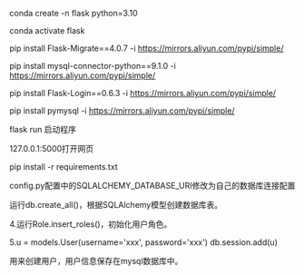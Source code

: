 
conda create -n flask python=3.10

conda activate flask

pip install Flask-Migrate==4.0.7 -i https://mirrors.aliyun.com/pypi/simple/

pip install mysql-connector-python==9.1.0  -i https://mirrors.aliyun.com/pypi/simple/

pip install Flask-Login==0.6.3  -i https://mirrors.aliyun.com/pypi/simple/

pip install pymysql -i https://mirrors.aliyun.com/pypi/simple/

flask run 启动程序

127.0.0.1:5000打开网页

pip install -r requirements.txt

config.py配置中的SQLALCHEMY_DATABASE_URI修改为自己的数据库连接配置

运行db.create_all()，根据SQLAlchemy模型创建数据库表。

4.运行Role.insert_roles()，初始化用户角色。

5.u = models.User(username='xxx', password='xxx')
  db.session.add(u)

  用来创建用户，用户信息保存在mysql数据库中。
